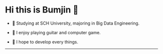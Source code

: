 # Hi this is Bumjin 👋

- 🌱 Studying at SCH University, majoring in Big Data Engineering.

- 💬 I enjoy playing guitar and computer game.

- 🚀 I hope to develop every things.
  
  
--------

<!--
**jobumjin/jobumjin** is a ✨ _special_ ✨ repository because its `README.md` (this file) appears on your GitHub profile.

Here are some ideas to get you started:

- 🔭 I’m currently working on ...
- 🌱 I’m currently learning ...
- 👯 I’m looking to collaborate on ...
- 🤔 I’m looking for help with ...
- 💬 Ask me about ...
- 📫 How to reach me: ...
- 😄 Pronouns: ...
- ⚡ Fun fact: ...
-->
